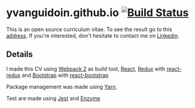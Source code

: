 # yvanguidoin.github.io [![Build Status](https://travis-ci.org/YvanGuidoin/yvanguidoin.github.io.svg?branch=master)](https://travis-ci.org/YvanGuidoin/yvanguidoin.github.io)

This is an open source curriculum vitae.
To see the result go to this [address](https://yvanguidoin.github.io/).
If you're interested, don't hesitate to contact me on [Linkedin](https://fr.linkedin.com/pub/yvan-guidoin/9a/645/b47).

## Details

I made this CV using [Webpack 2](https://webpack.js.org/) as build tool, [React](https://facebook.github.io/react/), [Redux](http://redux.js.org/) with [react-redux](https://github.com/reactjs/react-redux) and [Bootstrap](http://getbootstrap.com/) with [react-bootstrap](https://react-bootstrap.github.io/)

Package management was made using [Yarn](https://yarnpkg.com/).

Test are made using [Jest](https://facebook.github.io/jest/) and [Enzyme](http://airbnb.io/enzyme/)
